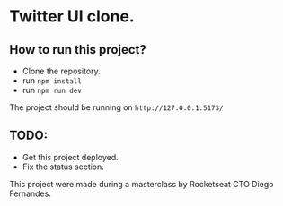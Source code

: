 # Twitter UI clone.

## How to run this project?

- Clone the repository.
- run ```npm install```
- run ```npm run dev```

The project should be running on ```http://127.0.0.1:5173/```

## TODO: 

- Get this project deployed.
- Fix the status section.


This project were made during a masterclass by Rocketseat CTO Diego Fernandes.